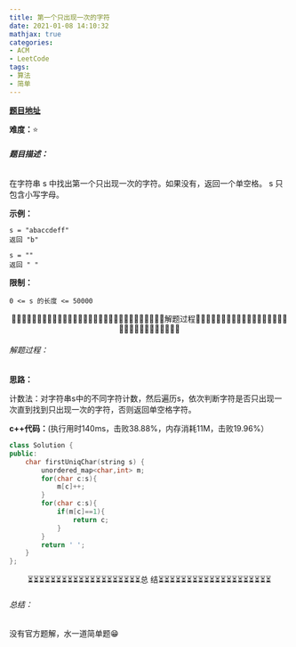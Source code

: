 ```yaml
---
title: 第一个只出现一次的字符
date: 2021-01-08 14:10:32
mathjax: true
categories:
- ACM
- LeetCode
tags:
- 算法
- 简单
---
```


**[题目地址](https://leetcode-cn.com/problems/di-yi-ge-zhi-chu-xian-yi-ci-de-zi-fu-lcof/)**

**难度：**⭐

###### **题目描述：**

在字符串 s 中找出第一个只出现一次的字符。如果没有，返回一个单空格。 s 只包含小写字母。

<!-- more -->

**示例：**

```
s = "abaccdeff"
返回 "b"

s = "" 
返回 " "
```

**限制：**

`0 <= s 的长度 <= 50000`



<center>🙋‍♂️🙋‍♂️🙋‍♂️🙋‍♂️🙋‍♂️🙋‍♂️🙋‍♂️🙋‍♂️🙋‍♂️🙋‍♂️🙋‍♂️🙋‍♂️🙋‍♂️🙋‍♂️🙋‍♂️解题过程🙋‍♂️🙋‍♂️🙋‍♂️🙋‍♂️🙋‍♂️🙋‍♂️🙋‍♂️🙋‍♂️🙋‍♂️🙋‍♂️🙋‍♂️🙋‍♂️🙋‍♂️🙋‍♂️🙋‍♂️</center>

###### 解题过程：

**思路：**

计数法：对字符串s中的不同字符计数，然后遍历s，依次判断字符是否只出现一次直到找到只出现一次的字符，否则返回单空格字符。

**c++代码：**(执行用时140ms，击败38.88%，内存消耗11M，击败19.96%）

```c++
class Solution {
public:
    char firstUniqChar(string s) {
        unordered_map<char,int> m;
        for(char c:s){
            m[c]++;
        }
        for(char c:s){
            if(m[c]==1){
                return c;
            }
        }
        return ' ';
    }
};
```



<center>⏳⏳⏳⏳⏳⏳⏳⏳⏳⏳⏳⏳⏳⏳⏳⏳⏳⏳⏳⏳总 结⏳⏳⏳⏳⏳⏳⏳⏳⏳⏳⏳⏳⏳⏳⏳⏳⏳⏳⏳⏳</center>

###### 总结：

没有官方题解，水一道简单题😁